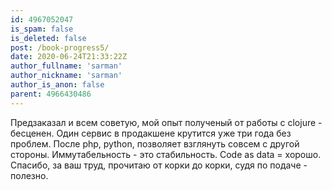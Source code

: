 ```yaml
---
id: 4967052047
is_spam: false
is_deleted: false
post: /book-progress5/
date: 2020-06-24T21:33:22Z
author_fullname: 'sarman'
author_nickname: 'sarman'
author_is_anon: false
parent: 4966430486
---
```


<p>Предзаказал и всем советую, мой опыт полученый от работы с clojure - беcценен. Один сервис в продакшене крутится уже три года без проблем.  После php, python, позволяет взглянуть совсем с другой стороны. Иммутабельность - это стабильность. Code as data = хорошо. Спасибо, за ваш труд, прочитаю от корки до корки, судя по подаче - полезно.</p>
